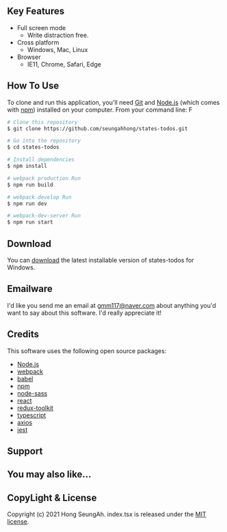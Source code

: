 ## Key Features

- Full screen mode
  - Write distraction free.
- Cross platform
  - Windows, Mac, Linux
- Browser
  - IE11, Chrome, Safari, Edge

## How To Use

To clone and run this application, you'll need [Git](https://git-scm.com) and [Node.js](https://nodejs.org/en/download/) (which comes with [npm](http://npmjs.com)) installed on your computer. From your command line:
F
```bash
# Clone this repository
$ git clone https://github.com/seungahhong/states-todos.git

# Go into the repository
$ cd states-todos

# Install dependencies
$ npm install

# webpack production Run
$ npm run build

# webpack develop Run
$ npm run dev

# webpack-dev-server Run
$ npm run start

```

## Download

You can [download](https://github.com/seungahhong/states-todos) the latest installable version of states-todos for Windows.

## Emailware

I'd like you send me an email at <gmm117@naver.com> about anything you'd want to say about this software. I'd really appreciate it!

## Credits

This software uses the following open source packages:

- [Node.js](https://nodejs.org/)
- [webpack](https://webpack.js.org/)
- [babel](https://babeljs.io/)
- [npm](https://www.npmjs.com/)
- [node-sass](https://github.com/sass/node-sass)
- [react](https://ko.reactjs.org/)
- [redux-toolkit](https://redux-toolkit.js.org/)
- [typescript](https://www.typescriptlang.org/)
- [axios](https://github.com/axios/axios)
- [jest](https://jestjs.io/)

## Support

## You may also like...

## CopyLight & License

Copyright (c) 2021 Hong SeungAh. index.tsx is released under the [MIT license](https://opensource.org/licenses/MIT).
